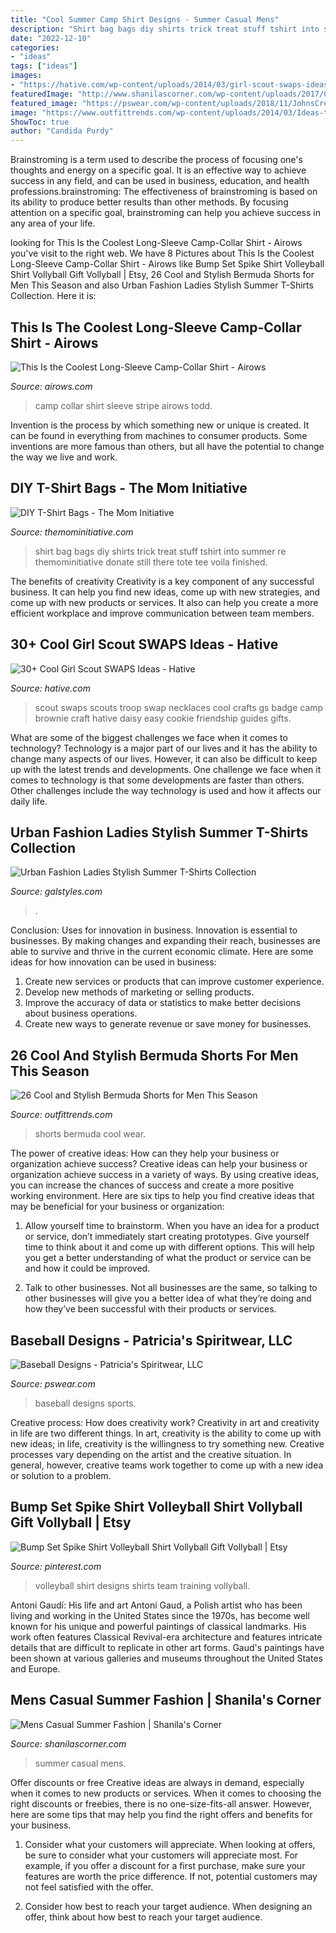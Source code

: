 ```yaml
---
title: "Cool Summer Camp Shirt Designs - Summer Casual Mens"
description: "Shirt bag bags diy shirts trick treat stuff tshirt into summer re themominitiative donate still there tote tee voila finished"
date: "2022-12-10"
categories:
- "ideas"
tags: ["ideas"]
images:
- "https://hative.com/wp-content/uploads/2014/03/girl-scout-swaps-ideas/13-troop-necklaces-girl-scout-swaps.jpg"
featuredImage: "http://www.shanilascorner.com/wp-content/uploads/2017/08/07cbe4a23cdcbd882f629472151.jpg"
featured_image: "https://pswear.com/wp-content/uploads/2018/11/JohnsCreek18Baseball.jpg"
image: "https://www.outfittrends.com/wp-content/uploads/2014/03/Ideas-to-wear-Bermuda-shorts-men.png"
ShowToc: true
author: "Candida Purdy"
---
```



Brainstroming is a term used to describe the process of focusing one's thoughts and energy on a specific goal. It is an effective way to achieve success in any field, and can be used in business, education, and health professions.brainstroming: The effectiveness of brainstroming is based on its ability to produce better results than other methods. By focusing attention on a specific goal, brainstroming can help you achieve success in any area of your life.

	

		
looking for This Is the Coolest Long-Sleeve Camp-Collar Shirt - Airows you've visit to the right web. We have 8 Pictures about This Is the Coolest Long-Sleeve Camp-Collar Shirt - Airows like Bump Set Spike Shirt Volleyball Shirt Vollyball Gift Vollyball | Etsy, 26 Cool and Stylish Bermuda Shorts for Men This Season and also Urban Fashion Ladies Stylish Summer T-Shirts Collection. Here it is:
		
    
## This Is The Coolest Long-Sleeve Camp-Collar Shirt - Airows

<img loading=lazy src="https://airows.com/.image/t_share/MTY1ODcyMzE0NTAyNjIwNTU0/132231.png" onerror="this.onerror=null;this.src='https://tse4.mm.bing.net/th?id=OIP.XXm61169QIn0pPSF_q513wHaI5&amp;pid=15.1';" alt="This Is the Coolest Long-Sleeve Camp-Collar Shirt - Airows">

_Source: airows.com_

>camp collar shirt sleeve stripe airows todd. 

	

Invention is the process by which something new or unique is created. It can be found in everything from machines to consumer products. Some inventions are more famous than others, but all have the potential to change the way we live and work.

    
## DIY T-Shirt Bags - The Mom Initiative

<img loading=lazy src="http://www.themominitiative.com/wp-content/uploads/2013/06/Summer-Stuff-2013-021.jpg" onerror="this.onerror=null;this.src='https://tse3.mm.bing.net/th?id=OIP.9YH49FVhNzpEE1B2yeLBCwHaLH&amp;pid=15.1';" alt="DIY T-Shirt Bags - The Mom Initiative">

_Source: themominitiative.com_

>shirt bag bags diy shirts trick treat stuff tshirt into summer re themominitiative donate still there tote tee voila finished. 

	

The benefits of creativity
Creativity is a key component of any successful business. It can help you find new ideas, come up with new strategies, and come up with new products or services. It also can help you create a more efficient workplace and improve communication between team members.

    
## 30+ Cool Girl Scout SWAPS Ideas - Hative

<img loading=lazy src="https://hative.com/wp-content/uploads/2014/03/girl-scout-swaps-ideas/13-troop-necklaces-girl-scout-swaps.jpg" onerror="this.onerror=null;this.src='https://tse1.mm.bing.net/th?id=OIP.lG-xGAPb1MoHzTXFi6kv8AHaJ4&amp;pid=15.1';" alt="30+ Cool Girl Scout SWAPS Ideas - Hative">

_Source: hative.com_

>scout swaps scouts troop swap necklaces cool crafts gs badge camp brownie craft hative daisy easy cookie friendship guides gifts. 

	

What are some of the biggest challenges we face when it comes to technology?
Technology is a major part of our lives and it has the ability to change many aspects of our lives. However, it can also be difficult to keep up with the latest trends and developments. One challenge we face when it comes to technology is that some developments are faster than others. Other challenges include the way technology is used and how it affects our daily life.

    
## Urban Fashion Ladies Stylish Summer T-Shirts Collection

<img loading=lazy src="https://www.galstyles.com/wp-content/uploads/2015/05/Urban-Fashion-Ladies-Stylish-Summer-T-Shirts-Designs-New-Collection-2015-2016-24.jpg" onerror="this.onerror=null;this.src='https://tse4.mm.bing.net/th?id=OIP.4XodT01WLj-grFwpLyR8NAHaKl&amp;pid=15.1';" alt="Urban Fashion Ladies Stylish Summer T-Shirts Collection">

_Source: galstyles.com_

>. 

	

Conclusion: Uses for innovation in business.
Innovation is essential to businesses. By making changes and expanding their reach, businesses are able to survive and thrive in the current economic climate. Here are some ideas for how innovation can be used in business:
1. Create new services or products that can improve customer experience.
2. Develop new methods of marketing or selling products.
3. Improve the accuracy of data or statistics to make better decisions about business operations.
4. Create new ways to generate revenue or save money for businesses.

    
## 26 Cool And Stylish Bermuda Shorts For Men This Season

<img loading=lazy src="https://www.outfittrends.com/wp-content/uploads/2014/03/Ideas-to-wear-Bermuda-shorts-men.png" onerror="this.onerror=null;this.src='https://tse3.mm.bing.net/th?id=OIP.c5iJpGr1tZ7bT3H6ux0mmAAAAA&amp;pid=15.1';" alt="26 Cool and Stylish Bermuda Shorts for Men This Season">

_Source: outfittrends.com_

>shorts bermuda cool wear. 

	

The power of creative ideas: How can they help your business or organization achieve success?
Creative ideas can help your business or organization achieve success in a variety of ways. By using creative ideas, you can increase the chances of success and create a more positive working environment. Here are six tips to help you find creative ideas that may be beneficial for your business or organization:
1. Allow yourself time to brainstorm. When you have an idea for a product or service, don’t immediately start creating prototypes. Give yourself time to think about it and come up with different options. This will help you get a better understanding of what the product or service can be and how it could be improved.

2. Talk to other businesses. Not all businesses are the same, so talking to other businesses will give you a better idea of what they’re doing and how they’ve been successful with their products or services.

    
## Baseball Designs - Patricia&#039;s Spiritwear, LLC

<img loading=lazy src="https://pswear.com/wp-content/uploads/2018/11/JohnsCreek18Baseball.jpg" onerror="this.onerror=null;this.src='https://tse3.mm.bing.net/th?id=OIP.R8k3M0UyXNYERxtac8JaJwHaHa&amp;pid=15.1';" alt="Baseball Designs - Patricia&#039;s Spiritwear, LLC">

_Source: pswear.com_

>baseball designs sports. 

	

Creative process: How does creativity work?
Creativity in art and creativity in life are two different things. In art, creativity is the ability to come up with new ideas; in life, creativity is the willingness to try something new. Creative processes vary depending on the artist and the creative situation. In general, however, creative teams work together to come up with a new idea or solution to a problem.

    
## Bump Set Spike Shirt Volleyball Shirt Vollyball Gift Vollyball | Etsy

<img loading=lazy src="https://i.pinimg.com/736x/f9/e9/32/f9e93282e1050a4d4394c1be91bcda88.jpg" onerror="this.onerror=null;this.src='https://tse4.mm.bing.net/th?id=OIP.wQ1RLDmv6lUZuH3mce60yQHaHa&amp;pid=15.1';" alt="Bump Set Spike Shirt Volleyball Shirt Vollyball Gift Vollyball | Etsy">

_Source: pinterest.com_

>volleyball shirt designs shirts team training vollyball. 

	

Antoni Gaudí: His life and art
Antoni Gaud, a Polish artist who has been living and working in the United States since the 1970s, has become well known for his unique and powerful paintings of classical landmarks. His work often features Classical Revival-era architecture and features intricate details that are difficult to replicate in other art forms. Gaud's paintings have been shown at various galleries and museums throughout the United States and Europe.

    
## Mens Casual Summer Fashion | Shanila&#039;s Corner

<img loading=lazy src="http://www.shanilascorner.com/wp-content/uploads/2017/08/07cbe4a23cdcbd882f629472151.jpg" onerror="this.onerror=null;this.src='https://tse1.mm.bing.net/th?id=OIP.QEtbrpED5BuHcJizQLvYIwHaK-&amp;pid=15.1';" alt="Mens Casual Summer Fashion | Shanila&#039;s Corner">

_Source: shanilascorner.com_

>summer casual mens. 

	

Offer discounts or free
Creative ideas are always in demand, especially when it comes to new products or services. When it comes to choosing the right discounts or freebies, there is no one-size-fits-all answer. However, here are some tips that may help you find the right offers and benefits for your business.
1) Consider what your customers will appreciate. When looking at offers, be sure to consider what your customers will appreciate most. For example, if you offer a discount for a first purchase, make sure your features are worth the price difference. If not, potential customers may not feel satisfied with the offer.

2) Consider how best to reach your target audience. When designing an offer, think about how best to reach your target audience.

